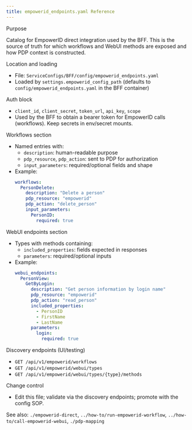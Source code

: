 ```yaml
---
title: empowerid_endpoints.yaml Reference
---
```


Purpose

Catalog for EmpowerID direct integration used by the BFF. This is the source of truth for which workflows and WebUI methods are exposed and how PDP context is constructed.

Location and loading

- File: `ServiceConfigs/BFF/config/empowerid_endpoints.yaml`
- Loaded by `settings.empowerid_config_path` (defaults to `config/empowerid_endpoints.yaml` in the BFF container)

Auth block

- `client_id`, `client_secret`, `token_url`, `api_key`, `scope`
- Used by the BFF to obtain a bearer token for EmpowerID calls (workflows). Keep secrets in env/secret mounts.

Workflows section

- Named entries with:
  - `description`: human-readable purpose
  - `pdp_resource`, `pdp_action`: sent to PDP for authorization
  - `input_parameters`: required/optional fields and shape
- Example:
  ```yaml
  workflows:
    PersonDelete:
      description: "Delete a person"
      pdp_resource: "empowerid"
      pdp_action: "delete_person"
      input_parameters:
        PersonID:
          required: true
  ```

WebUI endpoints section

- Types with methods containing:
  - `included_properties`: fields expected in responses
  - `parameters`: required/optional inputs
- Example:
  ```yaml
  webui_endpoints:
    PersonView:
      GetByLogin:
        description: "Get person information by login name"
        pdp_resource: "empowerid"
        pdp_action: "read_person"
        included_properties:
          - PersonID
          - FirstName
          - LastName
        parameters:
          login:
            required: true
  ```

Discovery endpoints (UI/testing)

- `GET /api/v1/empowerid/workflows`
- `GET /api/v1/empowerid/webui/types`
- `GET /api/v1/empowerid/webui/types/{type}/methods`

Change control

- Edit this file; validate via the discovery endpoints; promote with the config SOP.

See also: `./empowerid-direct`, `../how-to/run-empowerid-workflow`, `../how-to/call-empowerid-webui`, `./pdp-mapping`


